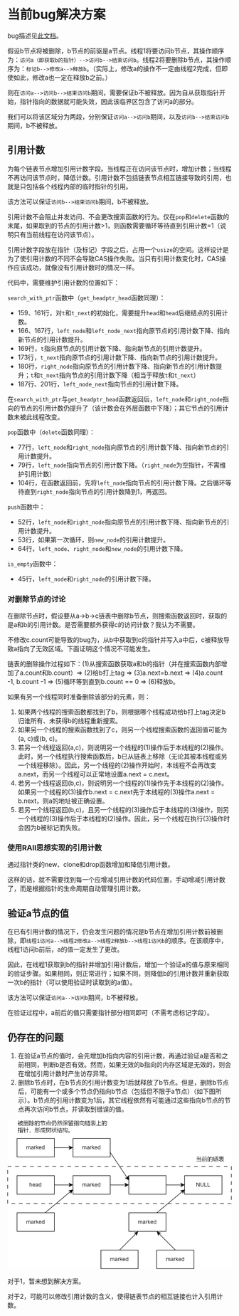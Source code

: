 # 当前bug解决方案

bug描述见[此文档](./无锁列表当前bug描述.md)。

假设b节点将被删除，b节点的前驱是a节点。线程1将要访问b节点，其操作顺序为：`访问a（即获取b的指针）-->访问b-->结束访问b`。线程2将要删除b节点，其操作顺序为：`标记b-->修改a-->释放b`。（实际上，修改a的操作不一定由线程2完成，但即使如此，修改a也一定在释放b之前。）

则在`访问a-->访问b-->结束访问b`期间，需要保证b不被释放。因为自从获取指针开始，指针指向的数据就可能失效，因此该临界区包含了访问a的部分。

我们可以将该区域分为两段，分别保证`访问a-->访问b`期间，以及`访问b-->结束访问b`期间，b不被释放。

## 引用计数

为每个链表节点增加引用计数字段。当线程正在访问该节点时，增加计数；当线程不再访问该节点时，降低计数。引用计数不包括链表节点相互链接导致的引用，也就是只包括各个线程内部的临时指针的引用。

该方法可以保证`访问b-->结束访问b`期间，b不被释放。

引用计数不会阻止并发访问、不会更改搜索函数的行为。仅在`pop`和`delete`函数的末尾，如果取到的节点的引用计数>1，则函数需要循环等待直到引用计数=1（说明只有当前线程在访问该节点）。

引用计数字段放在指针（及标记）字段之后，占用一个`usize`的空间。这样设计是为了使引用计数的不同不会导致CAS操作失败。当只有引用计数变化时，CAS操作应该成功，就像没有引用计数时的情况一样。

代码中，需要维护引用计数的位置如下：

`search_with_ptr`函数中（`get_headptr_head`函数同理）：

- 159、161行，对`t`和`t_next`的初始化，需要提升`head`和`head`后继结点的引用计数。
- 166、167行，`left_node`和`left_node_next`指向原节点的引用计数下降、指向新节点的引用计数提升。
- 169行，`t`指向原节点的引用计数下降、指向新节点的引用计数提升。
- 173行，`t_next`指向原节点的引用计数下降、指向新节点的引用计数提升。
- 180行，`right_node`指向原节点的引用计数下降、指向新节点的引用计数提升；`t`和`t_next`指向节点的引用计数下降（相当于释放`t`和`t_next`）
- 187行、201行，`left_node_next`指向节点的引用计数下降。

在`search_with_ptr`与`get_headptr_head`函数返回后，`left_node`和`right_node`指向的节点的引用计数仍提升了（该计数会在外层函数中下降）；其它节点的引用计数未被此线程改变。

`pop`函数中（`delete`函数同理）：

- 77行，`left_node`和`right_node`指向原节点的引用计数下降、指向新节点的引用计数提升。
- 79行，`left_node`指向节点的引用计数下降。（`right_node`为空指针，不需维护引用计数）
- 104行，在函数返回前，先将`left_node`指向节点的引用计数下降。之后循环等待直到`right_node`指向节点的引用计数降到1，再返回。

`push`函数中：

- 52行，`left_node`和`right_node`指向原节点的引用计数下降、指向新节点的引用计数提升。
- 53行，如果第一次循环，则`new_node`的引用计数提升。
- 64行，`left_node`、`right_node`和`new_node`的引用计数下降。
  
`is_empty`函数中：

- 45行，`left_node`和`right_node`的引用计数下降。

### 对删除节点的讨论

在删除节点时，假设要从a->b->c链表中删除b节点，则搜索函数返回时，获取的是a和b的引用计数。是否需要额外获得c的访问计数？我认为不需要。

不修改c.count可能导致的bug为，从b中获取到c的指针并写入a中后，c被释放导致a指向了无效区域。下面证明这个情况不可能发生。

链表的删除操作过程如下：(1)从搜索函数获取a和b的指针（并在搜索函数内部增加了a.count和b.count）=> (2)给b打上tag => (3)a.next=b.next => (4)a.count -1, b.count -1 => (5)循环等到直到b.count == 0 => (6)释放b。

如果有另一个线程同时准备删除该部分的元素，则：

1. 如果两个线程的搜索函数都找到了b，则根据哪个线程成功给b打上tag决定b归谁所有、未获得b的线程重新搜索。
2. 如果另一个线程的搜索函数找到了c，则另一个线程搜索函数的返回值可能为(a, c)或(b, c)。
3. 若另一个线程返回(a,c)，则说明另一个线程的(1)操作后于本线程的(2)操作。此时，另一个线程执行搜索函数后，b已从链表上移除（无论其被本线程或另一个线程移除）。因此，另一个线程的(2)操作开始时，本线程不会再改变a.next，而另一个线程可以正常地设置a.next = c.next。
4. 若另一个线程返回(b,c)，则说明另一个线程的(1)操作先于本线程的(2)操作。如果另一个线程的(3)操作b.next = c.next先于本线程的(3)操作a.next = b.next，则a的地址被正确设置。
5. 若另一个线程返回(b,c)，且另一个线程的(3)操作后于本线程的(3)操作，则另一个线程的(3)操作后于本线程的(2)操作。因此，另一个线程在执行(3)操作时会因为b被标记而失败。

### 使用RAII思想实现的引用计数

通过指针类的new、clone和drop函数增加和降低引用计数。

这样的话，就不需要找到每一个应增减引用计数的代码位置，手动增减引用计数了，而是根据指针的生命周期自动管理引用计数。

## 验证a节点的值

在已有引用计数的情况下，仍会发生问题的情况是b节点在增加引用计数前被删除，即`线程1访问a-->线程2修改a-->线程2释放b-->线程1访问b`的顺序。在该顺序中，线程1访问b前后，a的值一定发生了更改。

因此，在线程1获取到b的指针并增加引用计数后，增加一个验证a的值与原来相同的验证步骤。如果相同，则正常进行；如果不同，则降低b的引用计数并重新获取一次b的指针（可以使用验证时读取到的a值）。

该方法可以保证`访问a-->访问b`期间，b不被释放。

在验证过程中，a前后的值只需要指针部分相同即可（不需考虑标记字段）。

## 仍存在的问题

1. 在验证a节点的值时，会先增加b指向内容的引用计数，再通过验证a是否和之前相同，判断b是否有效。然而，如果无效的b指向的内存区域是无效的，则会在增加引用计数时产生访存异常。
2. 删除b节点时，在b节点的引用计数变为1后就释放了b节点。但是，删除b节点后，可能有一个或多个节点仍指向b节点（包括但不限于a节点）（如下图所示）。b节点的引用计数变为1后，其它线程依然有可能通过这些指向b节点的节点再次访问b节点，并读取到错误的值。

![](./链表结构示意.png)

对于1，暂未想到解决方案。

对于2，可能可以修改引用计数的含义，使得链表节点的相互链接也计入引用计数。